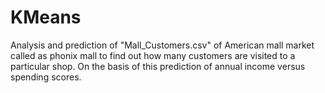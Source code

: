 # KMeans
Analysis and prediction of "Mall_Customers.csv" of American mall market called as phonix mall to find out how many customers are visited to a particular shop. On the basis of this prediction of annual income versus spending scores.
